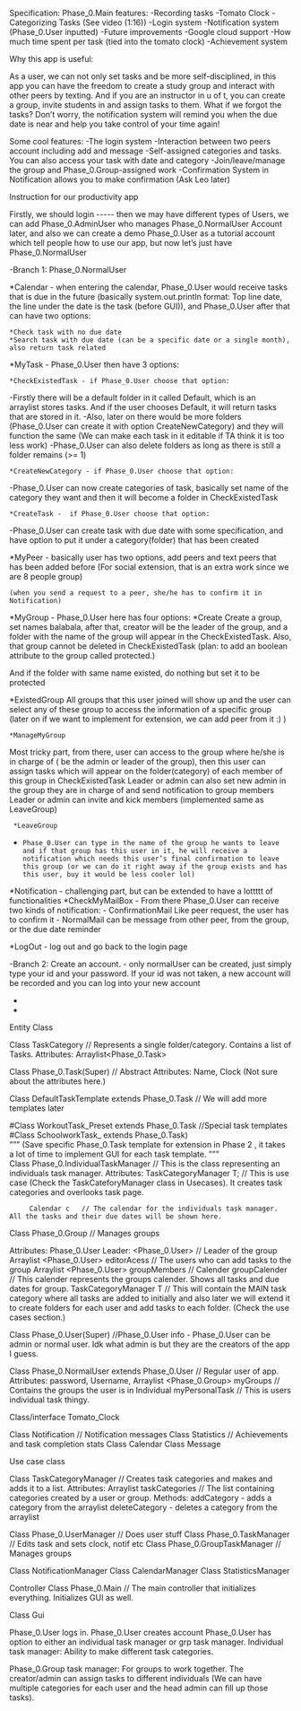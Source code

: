 Specification:
    Phase_0.Main features:
      -Recording tasks 
      -Tomato Clock
      -Categorizing Tasks (See video (1:16)) 
      -Login system
      -Notification system (Phase_0.User inputted)
      -Future improvements
      -Google cloud support 
      -How much time spent per task (tied into the tomato clock)
      -Achievement system


Why this app is useful:

As a user, we can not only set tasks and be more self-disciplined, in this app you can have the freedom to create a study group and interact with other peers by texting. And if you are an instructor in u of t, you can create a group, invite students in and assign tasks to them. What if we forgot the tasks? Don’t worry, the notification system will remind you when the due date is near and help you take control of your time again!

Some cool features:
      -The login system
      -Interaction between two peers account including add and message
      -Self-assigned categories and tasks. You can also access your task with date and category
      -Join/leave/manage the group and Phase_0.Group-assigned work 
      -Confirmation System in Notification allows you to make confirmation (Ask Leo later)



Instruction for our productivity app

Firstly, we should login ----- then we may have different types of Users, we can add Phase_0.AdminUser who manages Phase_0.NormalUser Account later, and also we can create a demo Phase_0.User as a tutorial account which tell people how to use our app, but now let’s just have Phase_0.NormalUser


-Branch 1: Phase_0.NormalUser 

*Calendar - when entering the calendar, Phase_0.User would receive tasks that is due in the future (basically system.out.println format: Top line date, the line under the date is the task (before GUI)), and Phase_0.User after that can have two options:

	*Check task with no due date
	*Search task with due date (can be a specific date or a single month), also return task related

*MyTask - Phase_0.User then have 3 options:

	*CheckExistedTask - if Phase_0.User choose that option:
-Firstly there will be a default folder in it called Default, which is an  
 arraylist stores tasks. And if the user chooses Default, it will return tasks that are stored in it.
-Also, later on there would be more folders (Phase_0.User can create it with option CreateNewCategory) and they will function the same
(We can make each task in it editable if TA think it is too less work)
-Phase_0.User can also delete folders as long as there is still a folder remains (>= 1)

	*CreateNewCategory - if Phase_0.User choose that option:
-Phase_0.User can now create categories of task, basically set name of the category they want and then it will become a folder in CheckExistedTask

	*CreateTask -  if Phase_0.User choose that option:
-Phase_0.User can create task with due date with some specification, and have option to put it under a category(folder) that has been created

*MyPeer - basically user has two options, add peers and text peers that has been added before (For social extension, that is an extra work since we are 8 people group)

	(when you send a request to a peer, she/he has to confirm it in Notification)


*MyGroup - Phase_0.User here has four options:
*Create 
Create a group, set names balabala, after that, creator will be the leader of the group, and a folder with the name of the group will appear in the CheckExistedTask.
 Also, that group cannot be deleted in CheckExistedTask (plan: to add an boolean attribute to the group called protected.)

And if the folder with same name existed, do nothing but set it to be protected
 
*ExistedGroup 
All groups that this user joined will show up and the user can select any of these group to access the information of a specific group (later on if we want to implement for extension, we can add peer from it :) )

	*ManageMyGroup
Most tricky part, from there, user can access to the group where he/she is  in charge of  ( be the admin or leader of the group), then this user can assign tasks which will appear on the folder(category) of each member of this group in CheckExistedTask
Leader or admin can also set new admin in the group they are in charge of and send notification to group members 
Leader or admin can invite and kick members (implemented same as LeaveGroup)

	 *LeaveGroup
 -     Phase_0.User can type in the name of the group he wants to leave and if that group has this user in it, he will receive a notification which needs this user’s final confirmation to leave this group (or we can do it right away if the group exists and has this user, buy it would be less cooler lol)


*Notification - challenging part, but can be extended to have a lottttt of functionalities
	*CheckMyMailBox
 		 -     From there Phase_0.User can receive two kinds of notification:
			- ConfirmationMail      Like peer request, the user has to confirm it
			- NormalMail          can be message from other peer, from the group, 					        or the due date reminder
		
*LogOut - log out and go back to the login page


-Branch 2: Create an account.
	- only normalUser can be created, just simply type your id and your password. If your id was not taken, a new account will be recorded and you can log into your new account






*
*






Entity Class

Class TaskCategory       // Represents a single folder/category. Contains a list of Tasks. 
Attributes: Arraylist<Phase_0.Task>

Class Phase_0.Task(Super)					// Abstract
Attributes: Name, Clock (Not sure about the attributes here.)


Class DefaultTaskTemplate extends Phase_0.Task  // We will  add more templates later

 
#Class WorkoutTask_Preset extends Phase_0.Task   		//Special task templates	
#Class SchoolworkTask_ extends Phase_0.Task)             
”””
(Save specific Phase_0.Task template for extension in Phase 2  , it takes a lot of time to implement GUI for each task template.
”””     	
Class Phase_0.IndividualTaskManager 	 // This is the class representing an individuals task manager. 
Attributes:  TaskCategoryManager T;  // This is use case (Check the TaskCateforyManager class in Usecases). It creates task categories and overlooks task page.
	     
	     Calendar c   // The calendar for the individuals task manager. All the tasks and their due dates will be shown here.
	      



Class Phase_0.Group				// Manages groups

Attributes: Phase_0.User Leader: <Phase_0.User> // Leader of the group
	     Arraylist <Phase_0.User> editorAcess // The users who can add tasks to the group
	     Arraylist <Phase_0.User> groupMembers // 
	     Calender groupCalender // This calender represents the groups calender. Shows all tasks and due dates for group.
	     TaskCategoryManager T // This will contain the MAIN task category where all tasks are added to initially and also later we will extend it to create folders for each user and add tasks to each folder. (Check the use cases section.)
	     

Class Phase_0.User(Super)				//Phase_0.User info - Phase_0.User can be admin or normal user. Idk what admin is but they are the creators of the app I guess.

Class Phase_0.NormalUser extends Phase_0.User    	// Regular user of app.
Attributes: password, 
     Username,
     Arraylist <Phase_0.Group> myGroups // Contains the groups the user is in
     Individual myPersonalTask  // This is users individual task thingy. 



Class/interface Tomato_Clock


Class Notification					// Notification messages
Class Statistics 				// Achievements and task completion stats
Class Calendar
Class Message

Use case class
			
Class TaskCategoryManager  // Creates task categories and makes and adds it to a list.
Attributes: Arraylist <TaskCategory> taskCategories // The list containing categories created by a user or group. 
Methods: addCategory - adds a category from the arraylist
	    deleteCategory - deletes a category from the arraylist
	    

Class Phase_0.UserManager		// Does user stuff
Class Phase_0.TaskManager		// Edits task and sets clock, notif etc
Class Phase_0.GroupTaskManager  // Manages groups

Class NotificationManager
Class CalendarManager
Class StatisticsManager

Controller
Class Phase_0.Main  // The main controller that initializes everything. Initializes GUI as well.


Class Gui

Phase_0.User logs in.
Phase_0.User creates account
Phase_0.User has option to either an individual task manager or grp task manager.
Individual task manager:
	Ability to make different task categories. 
	
Phase_0.Group task manager:
	For groups to work together. The creator/admin can assign tasks to different individuals (We can have multiple categories for each user and the head admin can fill up those tasks). 
